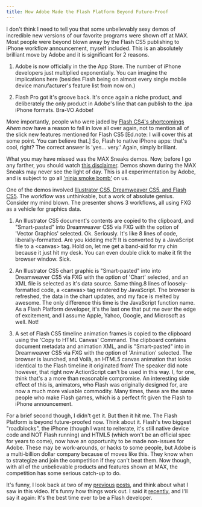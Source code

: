 ```yaml
---
title: How Adobe Made the Flash Platform Beyond Future-Proof
---
```


I don't think I need to tell you that some unbelievably sexy demos of incredible new versions of our favorite programs were shown off at MAX. Most people were beyond blown away by the Flash CS5 publishing to iPhone workflow announcement, myself included. This is an absolutely brilliant move by Adobe and it is significant for 2 reasons.

1. Adobe is now officially in the the App Store. The number of iPhone developers just multiplied exponentially. You can imagine the implications here (besides Flash being on almost every single mobile device manufacturer's feature list from now on.)

2. Flash Pro got it's groove back. It's once again a niche product, and deliberately the only product in Adobe's line that can publish to the .ipa iPhone formats. Bra-VO Adobe!

More importantly, people who were jaded by <a title="Found and Lost - The Flash IDE" href="http://kevinsuttle.com/2009/05/02/found-and-lost-the-flash-ide/">Flash CS4's shortcomings</a> _Ahem_ now have a reason to fall in love all over again, not to mention all of the slick new features mentioned for Flash CS5 [Ed.note: I will cover this at some point. You can believe that.] So, Flash to native iPhone apps: that's cool, right? The correct answer is 'yes... very.' Again, simply brilliant.

What you may have missed was the MAX Sneaks demos. Now, before I go any farther, you should watch <a title="YouTube - Adobe MAX Sneaks Disclaimer" href="http://www.youtube.com/watch?v=c2KFW2pwZxc">this disclaimer</a>. Demos shown during the MAX Sneaks may never see the light of day. This is all experimentation by Adobe, and is subject to go all <a title="BOOM! GONE!" href="/images/lens4147522_1240161564kajutsu-ninja-smoke-bombs-homemade-making-pics.jpg">'ninja smoke bomb'</a> on us.

One of the demos involved <a title="YouTube - MAX Sneaks: FXG to HTML5" href="http://www.youtube.com/watch?v=v69S22ZBBqA">Illustrator CS5, Dreamweaver CS5, and Flash CS5</a>. The workflow was unthinkable, but a work of absolute genius. Consider my mind blown. The presenter shows 3 workflows, all using FXG as a vehicle for graphics data.

1. An Illustrator CS5 document's contents are copied to the clipboard, and "Smart-pasted" into Dreamweaver CS5 via FXG with the option of 'Vector Graphics' selected. Ok. Seriously. It's like 8 lines of code, liberally-formatted. Are you kidding me?! It is converted by a JavaScript file to a &lt;canvas&gt; tag. Hold on, let me get a band-aid for my chin because it just hit my desk. You can even double click to make it fit the browser window. Sick.

2. An Illustrator CS5 chart graphic is "Smart-pasted"  into into Dreamweaver CS5 via FXG with the option of 'Chart' selected, and an XML file is selected as it's data source. Same thing.8 lines of loosely-formatted code, a &lt;canvas&gt; tag rendered by JavaScript. The browser is refreshed, the data in the chart updates, and my face is melted by awesome. The only difference this time is the JavaScript function name. As a Flash Platform developer, it's the last one that put me over the edge of excitement, and I assume Apple, Yahoo, Google, and Microsoft as well. Not!

3. A set of Flash CS5 timeline animation frames is copied to the clipboard using the 'Copy to HTML Canvas' Command. The clipboard contains document metadata and animation XML, and is "Smart-pasted"  into in Dreamweaver CS5 via FXG with the option of 'Animation' selected. The browser is launched, and Voil&agrave;, an HTML5 canvas animation that looks identical to the Flash timeline it originated from! The speaker did note however, that right now ActionScript can't be used in this way. I, for one, think that's a a more than reasonable compromise. An interesting side effect of this is, animators, who Flash was originally designed for, are now a much more valuable commodity. Many times, these are the same people who make Flash games, which is a perfect fit given the Flash to iPhone announcement.

For a brief second though, I didn't get it. But then it hit me. The Flash Platform is beyond future-proofed now. Think about it. Flash's two biggest "roadblocks", the iPhone (though I want to reiterate, it's still native device code and NOT Flash running) and HTML5 (which won't be an official spec for years to come), now have an opportunity to be made non-issues for Adobe. These may be work-arounds, or hacks to some people, but Adobe is a multi-billion dollar company because of moves like this. They know when to strategize and join the competition if they can't beat them. Now though, with all of the unbelievable products and features shown at MAX, the competition has some serious catch-up to do.

It's funny, I look back at two of my <a title="RE: Is Canvas the End of Flash?" href="http://kevinsuttle.com/2009/05/02/re-is-canvas-the-end-of-flash/">previous</a> <a title="Tech Tabloids, Project Harmony, and the Proposal of an HTML5 Flash Tag" href="http://kevinsuttle.com/2009/06/17/tech-tabloids-project-harmony-and-the-proposal-for-a-flash-tag-in-html5/">posts</a>, and think about what I saw in this video. It's funny how things work out. I said it <a title="Twitter - Kevin Suttle" href="http://twitter.com/kevinSuttle/statuses/4648204635">recently</a>, and I'll say it again: It's the best time ever to be a Flash developer.

